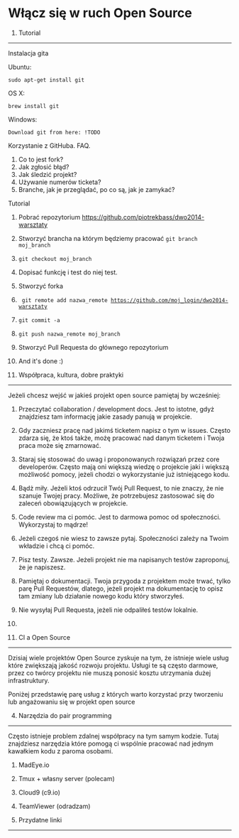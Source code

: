 Włącz się w ruch Open Source
============================


1. Tutorial
-------------------

Instalacja gita

Ubuntu:

    sudo apt-get install git

OS X:
    
    brew install git

Windows:

    Download git from here: !TODO


Korzystanie z GitHuba. FAQ.

1. Co to jest fork?
2. Jak zgłosić błąd?
3. Jak śledzić projekt?
4. Używanie numerów ticketa?
5. Branche, jak je przeglądać, po co są, jak je zamykać?

Tutorial

1. Pobrać repozytorium https://github.com/piotrekbass/dwo2014-warsztaty
2. Stworzyć brancha na którym będziemy pracować <code>git branch moj_branch</code>
3. <code>git checkout moj_branch</code>
4. Dopisać funkcję i test do niej test. 
5. Stworzyć forka
6. <code> git remote add nazwa_remote https://github.com/moj_login/dwo2014-warsztaty</code>
7. <code>git commit -a</code>
8. <code>git push nazwa_remote moj_branch</code>
9. Stworzyć Pull Requesta do głównego repozytorium
10. And it's done :)


2. Współpraca, kultura, dobre praktyki
--------------------------------------

Jeżeli chcesz wejść w jakieś projekt open source pamiętaj by wcześniej:

1. Przeczytać collaboration / development docs. Jest to istotne, gdyż znajdziesz tam informację jakie zasady panują w projekcie.
2. Gdy zaczniesz pracę nad jakimś ticketem napisz o tym w issues. Często zdarza się, że ktoś także, możę pracować nad danym ticketem i Twoja praca może się zmarnować.
3. Staraj się stosować do uwag i proponowanych rozwiązań przez core developerów. Często mają oni większą wiedzę o projekcie jaki i większą możliwość pomocy, jeżeli chodzi o wykorzystanie już istniejącego kodu.
4. Bądż miły. Jeżeli ktoś odrzucił Twój Pull Request, to nie znaczy, że nie szanuje Twojej pracy. Możliwe, że potrzebujesz zastosować się do zaleceń obowiązujących w projekcie. 
5. Code review ma ci pomóc. Jest to darmowa pomoc od społeczności. Wykorzystaj to mądrze!
6. Jeżeli czegoś nie wiesz to zawsze pytaj. Społeczności zależy na Twoim wkładzie i chcą ci pomóc.
7. Pisz testy. Zawsze. Jeżeli projekt nie ma napisanych testów zaproponuj, że je napiszesz.
8. Pamiętaj o dokumentacji. Twoja przygoda z projektem może trwać, tylko parę Pull Requestów, dlatego, jeżeli projekt ma dokumentację to opisz tam zmiany lub działanie nowego kodu który stworzyłeś.
9. Nie wysyłaj Pull Requesta, jeżeli nie odpaliłeś testów lokalnie.
10. 


3. CI a Open Source
-------------------

Dzisiaj wiele projektów Open Source zyskuje na tym, że istnieje wiele usług które zwiększają jakość rozwoju projektu. Usługi te są często darmowe, przez co twórcy projektu nie muszą ponosić kosztu utrzymania dużej infrastruktury.

Poniżej przedstawię parę usług z których warto korzystać przy tworzeniu lub angażowaniu się w projekt open source



4. Narzędzia do pair programming
--------------------------------

Często istnieje problem zdalnej współpracy na tym samym kodzie. Tutaj znajdziesz narzędzia które pomogą ci wspólnie pracować nad jednym kawałkiem kodu z paroma osobami.

1. MadEye.io 
2. Tmux + własny server (polecam)
3. Cloud9 (c9.io)
4. TeamViewer (odradzam)


4. Przydatne linki
------------------

